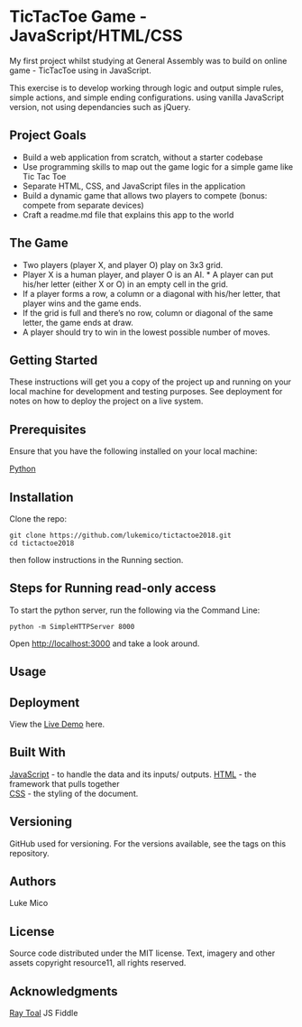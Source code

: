 # TicTacToe Game - JavaScript/HTML/CSS
My first project whilst studying at General Assembly was to build on online game - TicTacToe using in JavaScript.

This exercise is to develop working through logic and output simple rules, simple actions, and simple ending configurations. using vanilla JavaScript version, not using dependancies such as jQuery.

## Project Goals
* Build a web application from scratch, without a starter codebase
* Use programming skills to map out the game logic for a simple game like Tic Tac Toe
* Separate HTML, CSS, and JavaScript files in the application
* Build a dynamic game that allows two players to compete (bonus: compete from separate devices)
* Craft a readme.md file that explains this app to the world

## The Game 
* Two players (player X, and player O) play on 3x3 grid. 
* Player X is a human player, and player O is an AI. * A player can put his/her letter (either X or O) in an empty cell in the grid. 
* If a player forms a row, a column or a diagonal with his/her letter, that player wins and the game ends. 
* If the grid is full and there’s no row, column or diagonal of the same letter, the game ends at draw. 
* A player should try to win in the lowest possible number of moves.

## Getting Started
These instructions will get you a copy of the project up and running on your local machine for development and testing purposes. See deployment for notes on how to deploy the project on a live system.

## Prerequisites
Ensure that you have the following installed on your local machine:

[Python](https://www.python.org/downloads/)  

## Installation 
Clone the repo:

```
git clone https://github.com/lukemico/tictactoe2018.git
cd tictactoe2018
```

then follow instructions in the Running section.

## Steps for Running read-only access
To start the python server, run the following via the Command Line:

```
python -m SimpleHTTPServer 8000
```

Open [http://localhost:3000](http://localhost:8000) and take a look around.

## Usage 


## Deployment
View the [Live Demo](https://tictactoe-2018.herokuapp.com/) here.

## Built With
[JavaScript](https://developer.mozilla.org/bm/docs/Web/JavaScript) - to handle the data and its inputs/ outputs. 
[HTML](https://www.w3.org/html/) - the framework that pulls together  
[CSS](https://www.w3.org/Style/CSS/) - the styling of the document. 

## Versioning
GitHub used for versioning. For the versions available, see the tags on this repository.

## Authors
Luke Mico

## License
Source code distributed under the MIT license. Text, imagery and other assets copyright resource11, all rights reserved.

## Acknowledgments
[Ray Toal](https://jsfiddle.net/rtoal/5wKfF/) JS Fiddle




